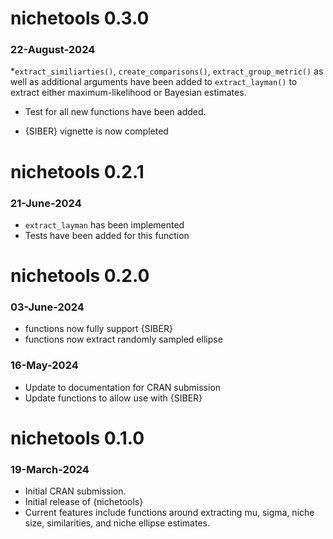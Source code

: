 # nichetools 0.3.0

### 22-August-2024

*`extract_similiarties()`, `create_comparisons()`, `extract_group_metric()` 
as well as additional arguments have been added to `extract_layman()` to extract
either maximum-likelihood or Bayesian estimates. 

* Test for all new functions have been added.

* {SIBER} vignette is now completed

# nichetools 0.2.1

### 21-June-2024
* `extract_layman` has been implemented 
*  Tests have been added for this function 

# nichetools 0.2.0

### 03-June-2024
* functions now fully support {SIBER}
* functions now extract randomly sampled ellipse 

### 16-May-2024
* Update to documentation for CRAN submission 
* Update functions to allow use with {SIBER}

# nichetools 0.1.0

### 19-March-2024
* Initial CRAN submission.
* Initial release of {nichetools}
* Current features include functions around extracting mu, sigma, niche size, 
similarities, and niche ellipse estimates. 


